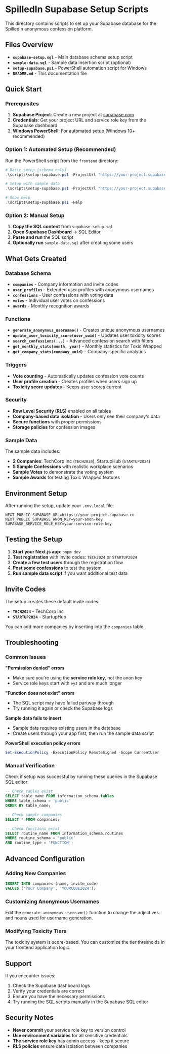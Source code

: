 # SpilledIn Supabase Setup Scripts

This directory contains scripts to set up your Supabase database for the SpilledIn anonymous confession platform.

## Files Overview

- **`supabase-setup.sql`** - Main database schema setup script
- **`sample-data.sql`** - Sample data insertion script (optional)
- **`setup-supabase.ps1`** - PowerShell automation script for Windows
- **`README.md`** - This documentation file

## Quick Start

### Prerequisites

1. **Supabase Project**: Create a new project at [supabase.com](https://supabase.com)
2. **Credentials**: Get your project URL and service role key from the Supabase dashboard
3. **Windows PowerShell**: For automated setup (Windows 10+ recommended)

### Option 1: Automated Setup (Recommended)

Run the PowerShell script from the `frontend` directory:

```powershell
# Basic setup (schema only)
.\scripts\setup-supabase.ps1 -ProjectUrl "https://your-project.supabase.co" -ServiceRoleKey "your-service-role-key"

# Setup with sample data
.\scripts\setup-supabase.ps1 -ProjectUrl "https://your-project.supabase.co" -ServiceRoleKey "your-service-role-key" -SampleData

# Show help
.\scripts\setup-supabase.ps1 -Help
```

### Option 2: Manual Setup

1. **Copy the SQL content** from `supabase-setup.sql`
2. **Open Supabase Dashboard** → SQL Editor
3. **Paste and run** the SQL script
4. **Optionally run** `sample-data.sql` after creating some users

## What Gets Created

### Database Schema

- **`companies`** - Company information and invite codes
- **`user_profiles`** - Extended user profiles with anonymous usernames
- **`confessions`** - User confessions with voting data
- **`votes`** - Individual user votes on confessions
- **`awards`** - Monthly recognition awards

### Functions

- **`generate_anonymous_username()`** - Creates unique anonymous usernames
- **`update_user_toxicity_score(user_uuid)`** - Updates user toxicity scores
- **`search_confessions(...)`** - Advanced confession search with filters
- **`get_monthly_stats(month, year)`** - Monthly statistics for Toxic Wrapped
- **`get_company_stats(company_uuid)`** - Company-specific analytics

### Triggers

- **Vote counting** - Automatically updates confession vote counts
- **User profile creation** - Creates profiles when users sign up
- **Toxicity score updates** - Keeps user scores current

### Security

- **Row Level Security (RLS)** enabled on all tables
- **Company-based data isolation** - Users only see their company's data
- **Secure functions** with proper permissions
- **Storage policies** for confession images

### Sample Data

The sample data includes:

- **2 Companies**: TechCorp Inc (`TECH2024`), StartupHub (`STARTUP2024`)
- **5 Sample Confessions** with realistic workplace scenarios
- **Sample Votes** to demonstrate the voting system
- **Sample Awards** for testing Toxic Wrapped features

## Environment Setup

After running the setup, update your `.env.local` file:

```env
NEXT_PUBLIC_SUPABASE_URL=https://your-project.supabase.co
NEXT_PUBLIC_SUPABASE_ANON_KEY=your-anon-key
SUPABASE_SERVICE_ROLE_KEY=your-service-role-key
```

## Testing the Setup

1. **Start your Next.js app**: `pnpm dev`
2. **Test registration** with invite codes: `TECH2024` or `STARTUP2024`
3. **Create a few test users** through the registration flow
4. **Post some confessions** to test the system
5. **Run sample data script** if you want additional test data

## Invite Codes

The setup creates these default invite codes:

- **`TECH2024`** - TechCorp Inc
- **`STARTUP2024`** - StartupHub

You can add more companies by inserting into the `companies` table.

## Troubleshooting

### Common Issues

**"Permission denied" errors**
- Make sure you're using the **service role key**, not the anon key
- Service role keys start with `eyJ` and are much longer

**"Function does not exist" errors**
- The SQL script may have failed partway through
- Try running it again or check the Supabase logs

**Sample data fails to insert**
- Sample data requires existing users in the database
- Create users through your app first, then run the sample data script

**PowerShell execution policy errors**
```powershell
Set-ExecutionPolicy -ExecutionPolicy RemoteSigned -Scope CurrentUser
```

### Manual Verification

Check if setup was successful by running these queries in the Supabase SQL editor:

```sql
-- Check tables exist
SELECT table_name FROM information_schema.tables 
WHERE table_schema = 'public' 
ORDER BY table_name;

-- Check sample companies
SELECT * FROM companies;

-- Check functions exist
SELECT routine_name FROM information_schema.routines 
WHERE routine_schema = 'public' 
AND routine_type = 'FUNCTION';
```

## Advanced Configuration

### Adding New Companies

```sql
INSERT INTO companies (name, invite_code) 
VALUES ('Your Company', 'YOURCODE2024');
```

### Customizing Anonymous Usernames

Edit the `generate_anonymous_username()` function to change the adjectives and nouns used for username generation.

### Modifying Toxicity Tiers

The toxicity system is score-based. You can customize the tier thresholds in your frontend application logic.

## Support

If you encounter issues:

1. Check the Supabase dashboard logs
2. Verify your credentials are correct
3. Ensure you have the necessary permissions
4. Try running the SQL scripts manually in the Supabase SQL editor

## Security Notes

- **Never commit** your service role key to version control
- **Use environment variables** for all sensitive credentials
- **The service role key** has admin access - keep it secure
- **RLS policies** ensure data isolation between companies 